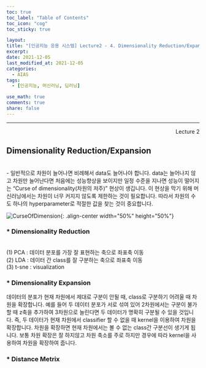 ```yaml
---
toc: true
toc_label: "Table of Contents"
toc_icon: "cog"
toc_sticky: true

layout:
title: "[인공지능 응용 시스템] Lecture2 - 4. Dimensionality Reduction/Expansion"
excerpt:
date: 2021-12-05
last_modified_at: 2021-12-05
categories:
  - AIAS
tags:
  - [인공지능, 머신러닝, 딥러닝]

use_math: true
comments: true
share: false
---
```


---

<div style="text-align: right"> Lecture 2</div>

## Dimensionality Reduction/Expansion

<br>
- 일반적으로 차원이 늘어나면 비례해서 data도 늘어나야 합니다. data는 늘어나지 않고 차원만 늘어난다면 처음에는 성능향상을 보이지만 일정 수준을 지나면 성능이 떨어지는 “Curse of dimensionality(차원의 저주)” 현상이 생깁니다. 이 현상을 막기 위해 머신러닝에서는 차원이 너무 커지지 않도록 제한하는 것이 필요합니다. 따라서 차원의 수도 하나의 hyperparameter로  적절한 값을 찾는 것이 중요합니다.
<br>

![CurseOfDimension](https://user-images.githubusercontent.com/58170545/144749669-1ba35ebf-58f1-4c4c-9920-45dda17ac01f.png){: .align-center width="50%" height="50%"}

### \* Dimensionality Reduction
<br>
(1) PCA : 데이터 분포를 가장 잘 표현하는 축으로 좌표축 이동
<br>
(2) LDA : 데이터 간 class를 잘 구분하는 축으로 좌표축 이동
<br>
(3) t-sne : visualization
<br>

### \* Dimensionality Expansion

데이터의 분포가 현재 차원에서 제대로 구분이 안될 때, class로 구분하기 어려울 때 차원을 확장합니다. 예를 들어 두 데이터 분포가 서로 섞여 있어 2차원에서는 구분이 불가할 때 z축을 추가하여 3차원으로 늘린다면 두 데이터가 명확히 구분될 수 있을 것입니다. 즉, 두 데이터가 현재 차원에서 classifier 할 수 없을 때 kernel을 이용하여 차원을 확장합니다. 차원을 확장하면 현재 차원에서는 볼 수 없는 class간 구분선이 생기게 됩니다. 보통 차원 확장은 잘 하지않고 차원 축소를 주로 하지만 경우에 따라 kernel을 사용하여 차원을 확장하여 줍니다.<br>

### \* Distance Metrix